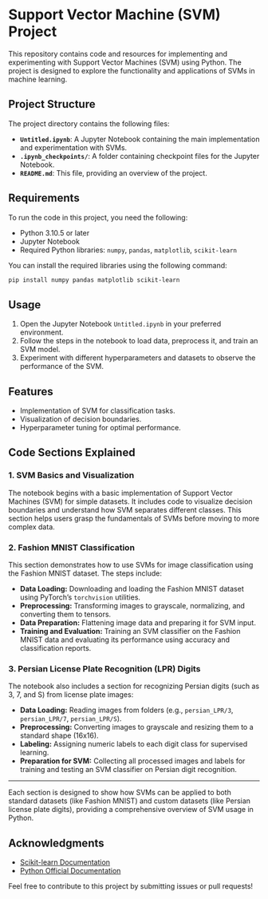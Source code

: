 # Support Vector Machine (SVM) Project

This repository contains code and resources for implementing and experimenting with Support Vector Machines (SVM) using Python. The project is designed to explore the functionality and applications of SVMs in machine learning.

## Project Structure

The project directory contains the following files:

- **`Untitled.ipynb`**: A Jupyter Notebook containing the main implementation and experimentation with SVMs.
- **`.ipynb_checkpoints/`**: A folder containing checkpoint files for the Jupyter Notebook.
- **`README.md`**: This file, providing an overview of the project.

## Requirements

To run the code in this project, you need the following:

- Python 3.10.5 or later
- Jupyter Notebook
- Required Python libraries: `numpy`, `pandas`, `matplotlib`, `scikit-learn`

You can install the required libraries using the following command:

```bash
pip install numpy pandas matplotlib scikit-learn
```

## Usage

1. Open the Jupyter Notebook `Untitled.ipynb` in your preferred environment.
2. Follow the steps in the notebook to load data, preprocess it, and train an SVM model.
3. Experiment with different hyperparameters and datasets to observe the performance of the SVM.

## Features

- Implementation of SVM for classification tasks.
- Visualization of decision boundaries.
- Hyperparameter tuning for optimal performance.

## Code Sections Explained

### 1. SVM Basics and Visualization

The notebook begins with a basic implementation of Support Vector Machines (SVM) for simple datasets. It includes code to visualize decision boundaries and understand how SVM separates different classes. This section helps users grasp the fundamentals of SVMs before moving to more complex data.

### 2. Fashion MNIST Classification

This section demonstrates how to use SVMs for image classification using the Fashion MNIST dataset. The steps include:

- **Data Loading:** Downloading and loading the Fashion MNIST dataset using PyTorch’s `torchvision` utilities.
- **Preprocessing:** Transforming images to grayscale, normalizing, and converting them to tensors.
- **Data Preparation:** Flattening image data and preparing it for SVM input.
- **Training and Evaluation:** Training an SVM classifier on the Fashion MNIST data and evaluating its performance using accuracy and classification reports.

### 3. Persian License Plate Recognition (LPR) Digits

The notebook also includes a section for recognizing Persian digits (such as 3, 7, and S) from license plate images:

- **Data Loading:** Reading images from folders (e.g., `persian_LPR/3`, `persian_LPR/7`, `persian_LPR/S`).
- **Preprocessing:** Converting images to grayscale and resizing them to a standard shape (16x16).
- **Labeling:** Assigning numeric labels to each digit class for supervised learning.
- **Preparation for SVM:** Collecting all processed images and labels for training and testing an SVM classifier on Persian digit recognition.

---

Each section is designed to show how SVMs can be applied to both standard datasets (like Fashion MNIST) and custom datasets (like Persian license plate digits), providing a comprehensive overview of SVM usage in Python.

## Acknowledgments

- [Scikit-learn Documentation](https://scikit-learn.org/stable/)
- [Python Official Documentation](https://www.python.org/doc/)

Feel free to contribute to this project by submitting issues or pull requests!

